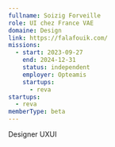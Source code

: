 ```yaml
---
fullname: Soizig Forveille
role: UI chez France VAE
domaine: Design
link: https://falafouik.com/
missions:
  - start: 2023-09-27
    end: 2024-12-31
    status: independent
    employer: Opteamis
    startups:
      - reva
startups:
  - reva
memberType: beta
---
```

Designer UXUI